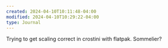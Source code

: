 ```yaml
---
created: 2024-04-10T10:11:48-04:00
modified: 2024-04-10T10:29:22-04:00
type: Journal
---
```


Trying to get scaling correct in crostini with flatpak. Sommelier?
